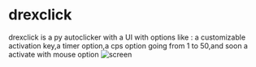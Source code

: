 # drexclick
drexclick is a py autoclicker with a UI with options like : a customizable activation key,a timer option,a cps option going from 1 to 50,and soon a activate with mouse option
![screen](https://i.imgur.com/Vg9IH4O.png)

